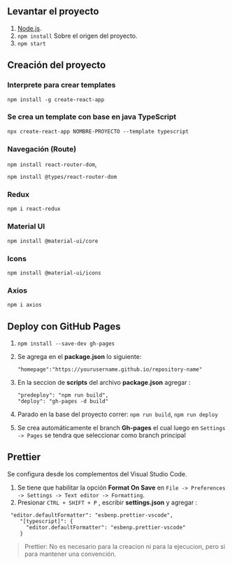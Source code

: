 ## Levantar el proyecto

1. [Node.js](https://nodejs.org/es/ "Node.js").
2. `npm install` Sobre el origen del proyecto.
3. `npm start`

## Creación del proyecto

### Interprete para crear templates

`npm install -g create-react-app`

### Se crea un template con base en java TypeScript

`npx create-react-app NOMBRE-PROYECTO --template typescript`

### Navegación (Route)

`npm install react-router-dom`,

`npm install @types/react-router-dom`

### Redux

`npm i react-redux`

### Material UI

`npm install @material-ui/core`

### Icons

`npm install @material-ui/icons`

### Axios

`npm i axios`

## Deploy con GitHub Pages

1.  `npm install --save-dev gh-pages`

2.  Se agrega en el **package.json** lo siguiente:

    `"homepage":"https://yourusername.github.io/repository-name"`

3.  En la seccion de **scripts** del archivo **package.json** agregar :
    ```
    "predeploy": "npm run build",
    "deploy": "gh-pages -d build"
    ```
4.  Parado en la base del proyecto correr:
    `npm run build`,
    `npm run deploy`

5.  Se crea automáticamente el branch **Gh-pages** el cual luego en `Settings -> Pages` se tendra que seleccionar como branch principal

## Prettier

Se configura desde los complementos del Visual Studio Code.

1.  Se tiene que habilitar la opción **Format On Save** en `File -> Preferences -> Settings -> Text editor -> Formatting`.
2.  Presionar `CTRL + SHIFT + P` , escribir **settings.json** y agregar :

```
 "editor.defaultFormatter": "esbenp.prettier-vscode",
    "[typescript]": {
      "editor.defaultFormatter": "esbenp.prettier-vscode"
    }
```

> Prettier: No es necesario para la creacion ni para la ejecucion, pero si para mantener una convención.
